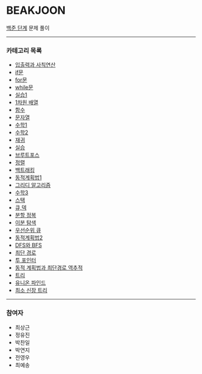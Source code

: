 # BEAKJOON
[백준 단계](https://www.acmicpc.net/step) 문제 풀이

---

### 카테고리 목록

- [입출력과 사칙연산](https://github.com/StudyForCoding/BEAKJOON/tree/master/01_IO_Operation/README.md)
- [if문](https://github.com/StudyForCoding/BEAKJOON/tree/master/02_If/README.md)
- [for문](https://github.com/StudyForCoding/BEAKJOON/tree/master/03_For/README.md)
- [while문](https://github.com/StudyForCoding/BEAKJOON/tree/master/04_While/README.md) 
- [실습1](https://github.com/StudyForCoding/BEAKJOON/tree/master/05_Practice1/README.md)
- [1차원 배열](https://github.com/StudyForCoding/BEAKJOON/tree/master/06_Array1D/README.md)
- [함수](https://github.com/StudyForCoding/BEAKJOON/tree/master/07_Function/README.md)
- [문자열](https://github.com/StudyForCoding/BEAKJOON/tree/master/08_String/README.md)
- [수학1](https://github.com/StudyForCoding/BEAKJOON/tree/master/09_Math1/README.md)
- [수학2](https://github.com/StudyForCoding/BEAKJOON/tree/master/10_Math2/README.md)
- [재귀](https://github.com/StudyForCoding/BEAKJOON/tree/master/11_Recursion/README.md)
- [실습](https://github.com/StudyForCoding/BEAKJOON/tree/master/12_Practice2/README.md)
- [브루트포스](https://github.com/StudyForCoding/BEAKJOON/tree/master/13_BruteForce/README.md)
- [정렬](https://github.com/StudyForCoding/BEAKJOON/tree/master/14_Sort/README.md)
- [백트래킹](https://github.com/StudyForCoding/BEAKJOON/tree/master/15_Backtracking/README.md)
- [동적계획법1](https://github.com/StudyForCoding/BEAKJOON/tree/master/16_DynamicProgramming1/README.md)
- [그리디 알고리즘](https://github.com/StudyForCoding/BEAKJOON/tree/master/17_Greedy/README.md)
- [수학3](https://github.com/StudyForCoding/BEAKJOON/tree/master/18_Math3/README.md)
- [스택](https://github.com/StudyForCoding/BEAKJOON/tree/master/19_Stack/README.md)
- [큐,덱](https://github.com/StudyForCoding/BEAKJOON/tree/master/20_Queue/README.md)
- [분할 정복](https://github.com/StudyForCoding/BEAKJOON/tree/master/21_DivdeConquer/README.md)
- [이분 탐색](https://github.com/StudyForCoding/BEAKJOON/tree/master/22_BinarySearch/README.md)
- [우선순위 큐](https://github.com/StudyForCoding/BEAKJOON/tree/master/23_PriorityQueue/README.md)
- [동적계획법2](https://github.com/StudyForCoding/BEAKJOON/tree/master/24_DynamicProgramming2/README.md)
- [DFS와 BFS](https://github.com/StudyForCoding/BEAKJOON/tree/master/25_DFSBFS/README.md)
- [최단 경로](https://github.com/StudyForCoding/BEAKJOON/tree/master/26_ShortestPath/README.md)
- [투 포인터](https://github.com/StudyForCoding/BEAKJOON/tree/master/27_TwoPointer/README.md)
- [동적 계획법과 최단경로 역추적](https://github.com/StudyForCoding/BEAKJOON/tree/master/28_DPandSPB/README.md)
- [트리](https://github.com/StudyForCoding/BEAKJOON/tree/master/29_Tree/README.md)
- [유니온 파인드](https://github.com/StudyForCoding/BEAKJOON/master/30_UnionFind/README.md)
- [최소 신장 트리](https://github.com/StudyForCoding/BEAKJOON/master/31_MinimumSpanningTree/README.md)

---

### 참여자

- 최상근
- 정유진
- 박찬일
- 박연지
- 전영우
- 최예송